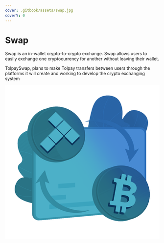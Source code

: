 ```yaml
---
cover: .gitbook/assets/swap.jpg
coverY: 0
---
```


# Swap

Swap is an in-wallet crypto-to-crypto exchange. Swap allows users to easily exchange one cryptocurrency for another without leaving their wallet.

TolpaySwap, plans to make Tolpay transfers between users through the platforms it will create and working to develop the crypto exchanging system



![](.gitbook/assets/swap.png)
